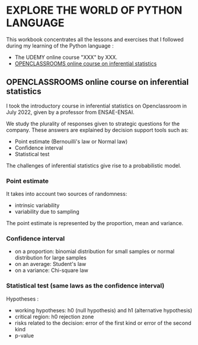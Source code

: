 # EXPLORE THE WORLD OF PYTHON LANGUAGE

This workbook concentrates all the lessons and exercises that I followed during my learning of the Python language :
- The UDEMY online course "XXX" by XXX.
- [OPENCLASSROOMS online course on inferential statistics](https://openclassrooms.com/fr/courses/4525306-initiez-vous-a-la-statistique-inferentielle)

## OPENCLASSROOMS online course on inferential statistics

I took the introductory course in inferential statistics on Openclassroom in July 2022, given by a professor from ENSAE-ENSAI.

We study the plurality of responses given to strategic questions for the company. These answers are explained by decision support tools such as:
- Point estimate (Bernouilli's law or Normal law)
- Confidence interval
- Statistical test

The challenges of inferential statistics give rise to a probabilistic model.

### Point estimate

It takes into account two sources of randomness:
- intrinsic variability
- variability due to sampling
  
The point estimate is represented by the proportion, mean and variance.

### Confidence interval

- on a proportion: binomial distribution for small samples or normal distribution for large samples
- on an average: Student's law
- on a variance: Chi-square law

### Statistical test (same laws as the confidence interval)

Hypotheses :
- working hypotheses: h0 (null hypothesis) and h1 (alternative hypothesis)
- critical region: h0 rejection zone
- risks related to the decision: error of the first kind or error of the second kind
- p-value
